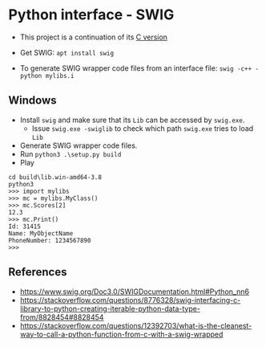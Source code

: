 # Python interface - SWIG

* This project is a continuation of its [C version](../../../c/04_fancy-functions/04_python-interface/3_calling-c-from-python-swig/)

* Get SWIG: `apt install swig`

* To generate SWIG wrapper code files from an interface file:
`swig -c++ -python mylibs.i`

## Windows

* Install `swig` and make sure that its `Lib` can be accessed by `swig.exe`.
    * Issue `swig.exe -swiglib` to check which path `swig.exe` tries to load
    `Lib`
* Generate SWIG wrapper code files.
* Run `python3 .\setup.py build`
* Play
```
cd build\lib.win-amd64-3.8
python3
>>> import mylibs
>>> mc = mylibs.MyClass()
>>> mc.Scores[2]
12.3
>>> mc.Print()
Id: 31415
Name: MyObjectName
PhoneNumber: 1234567890
>>>
```

## References

* https://www.swig.org/Doc3.0/SWIGDocumentation.html#Python_nn6
* https://stackoverflow.com/questions/8776328/swig-interfacing-c-library-to-python-creating-iterable-python-data-type-from/8828454#8828454
* https://stackoverflow.com/questions/12392703/what-is-the-cleanest-way-to-call-a-python-function-from-c-with-a-swig-wrapped
